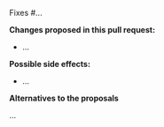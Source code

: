 Fixes #...

**Changes proposed in this pull request:**

* ...

**Possible side effects:**

* ...

**Alternatives to the proposals**

...
